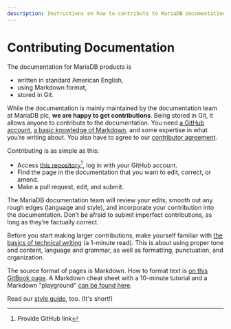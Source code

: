 ```yaml
---
description: Instructions on how to contribute to MariaDB documentation
---
```


# Contributing Documentation

The documentation for MariaDB products is

* written in standard American English,
* using Markdown format,
* stored in Git.

While the documentation is mainly maintained by the documentation team at MariaDB plc, **we are happy to get contributions**. Being stored in Git, it allows anyone to contribute to the documentation. You need [a GitHub account](https://github.com/), [a basic knowledge of Markdown](https://www.writethedocs.org/guide/writing/markdown/), and some expertise in what you’re writing about. You also have to agree to our [contributor agreement](../../community/community/legal-documents/mca.md).

Contributing is as simple as this:

* Access [this repository](#user-content-fn-1)[^1], log in with your GitHub account.
* Find the page in the documentation that you want to edit, correct, or amend.
* Make a pull request, edit, and submit.

The MariaDB documentation team will review your edits, smooth out any rough edges (language and style), and incorporate your contribution into the documentation. Don’t be afraid to submit imperfect contributions, as long as they’re factually correct.

Before you start making larger contributions, make yourself familiar with [the basics of technical writing](https://developers.google.com/style/highlights) (a 1-minute read). This is about using proper tone and content, language and grammar, as well as formatting, punctuation, and organization.

The source format of pages is Markdown. How to format text is [on this GitBook page](https://gitbook.com/docs/creating-content/formatting/markdown). A Markdown cheat sheet with a 10-minute tutorial and a Markdown "playground" [can be found here](https://commonmark.org/help/).

Read our [style guide](documentation-style-guide.md), too. (It's short!)

[^1]: Provide GitHub link
